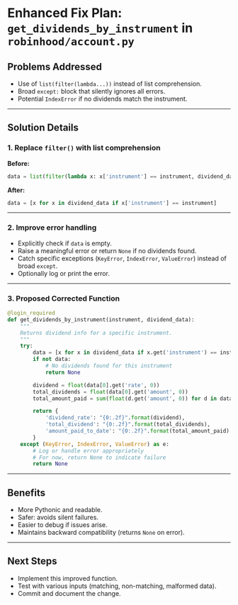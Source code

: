 # Enhanced Fix Plan: `get_dividends_by_instrument` in `robinhood/account.py`

## Problems Addressed
- Use of `list(filter(lambda...))` instead of list comprehension.
- Broad `except:` block that silently ignores all errors.
- Potential `IndexError` if no dividends match the instrument.

---

## Solution Details

### 1. Replace `filter()` with list comprehension

**Before:**

```python
data = list(filter(lambda x: x['instrument'] == instrument, dividend_data))
```

**After:**

```python
data = [x for x in dividend_data if x['instrument'] == instrument]
```

---

### 2. Improve error handling

- Explicitly check if `data` is empty.
- Raise a meaningful error or return `None` if no dividends found.
- Catch specific exceptions (`KeyError`, `IndexError`, `ValueError`) instead of broad `except`.
- Optionally log or print the error.

---

### 3. Proposed Corrected Function

```python
@login_required
def get_dividends_by_instrument(instrument, dividend_data):
    """
    Returns dividend info for a specific instrument.
    """
    try:
        data = [x for x in dividend_data if x.get('instrument') == instrument]
        if not data:
            # No dividends found for this instrument
            return None

        dividend = float(data[0].get('rate', 0))
        total_dividends = float(data[0].get('amount', 0))
        total_amount_paid = sum(float(d.get('amount', 0)) for d in data)

        return {
            'dividend_rate': "{0:.2f}".format(dividend),
            'total_dividend': "{0:.2f}".format(total_dividends),
            'amount_paid_to_date': "{0:.2f}".format(total_amount_paid)
        }
    except (KeyError, IndexError, ValueError) as e:
        # Log or handle error appropriately
        # For now, return None to indicate failure
        return None
```

---

## Benefits

- More Pythonic and readable.
- Safer: avoids silent failures.
- Easier to debug if issues arise.
- Maintains backward compatibility (returns `None` on error).

---

## Next Steps

- Implement this improved function.
- Test with various inputs (matching, non-matching, malformed data).
- Commit and document the change.